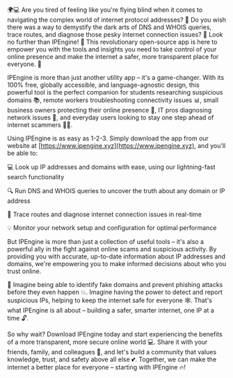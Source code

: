 🌍💻 Are you tired of feeling like you're flying blind when it comes to navigating the complex world of internet protocol addresses? 🤔 Do you wish there was a way to demystify the dark arts of DNS and WHOIS queries, trace routes, and diagnose those pesky internet connection issues? 🔧 Look no further than IPEngine! 🚀 This revolutionary open-source app is here to empower you with the tools and insights you need to take control of your online presence and make the internet a safer, more transparent place for everyone. 💯

IPEngine is more than just another utility app – it's a game-changer. With its 100% free, globally accessible, and language-agnostic design, this powerful tool is the perfect companion for students researching suspicious domains 📚, remote workers troubleshooting connectivity issues 📊, small business owners protecting their online presence 💼, IT pros diagnosing network issues 🔧, and everyday users looking to stay one step ahead of internet scammers 🕵️‍♀️.

Using IPEngine is as easy as 1-2-3. Simply download the app from our website at [https://www.ipengine.xyz](https://www.ipengine.xyz), and you'll be able to:

💻 Look up IP addresses and domains with ease, using our lightning-fast search functionality

🔍 Run DNS and WHOIS queries to uncover the truth about any domain or IP address

📍 Trace routes and diagnose internet connection issues in real-time

💡 Monitor your network setup and configuration for optimal performance

But IPEngine is more than just a collection of useful tools – it's also a powerful ally in the fight against online scams and suspicious activity. By providing you with accurate, up-to-date information about IP addresses and domains, we're empowering you to make informed decisions about who you trust online.

💪 Imagine being able to identify fake domains and prevent phishing attacks before they even happen 💥. Imagine having the power to detect and report suspicious IPs, helping to keep the internet safe for everyone 🕸️. That's what IPEngine is all about – building a safer, smarter internet, one IP at a time 🔓.

So why wait? Download IPEngine today and start experiencing the benefits of a more transparent, more secure online world 💻. Share it with your friends, family, and colleagues 🤝, and let's build a community that values knowledge, trust, and safety above all else 💕. Together, we can make the internet a better place for everyone – starting with IPEngine 🔥!